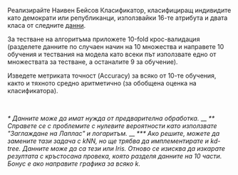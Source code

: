 Реализирайте Наивен Бейсов Класификатор, класифициращ индивидите като демократи или републиканци, използвайки 16-те атрибута и двата класа от следните [данни](http://archive.ics.uci.edu/ml/datasets/Congressional+Voting+Records).

За тестване на алгоритъма приложете 10-fold крос-валидация (разделете данните по случаен начин на 10 множества и направете 10 обучения и тествания на модела като всеки път използвате едно от множествата за тестване, а останалите 9 за обучение).

Изведете метриката точност (Accuracy) за всяко от 10-те обучения, както и тяхното средно аритметично (за обобщена оценка на класификатора).

<br/>

_\* Данните може да имат нужда от предварителна обработка._
__
_\*\* Справете се с проблемите с нулевите вероятности като използвате "Заглаждане на Лаплас" и логаритъм._
__
_\*\*\* Ако решите, можете да замените тази задача с kNN, но ще трябва да имплементирате и kd-tree. Данните може да са тези или Iris. Отново се изисква да изкарате резултата с кръстосана провека, която разделя данните на 10 части. Бонус е ако направите графика за всяко k._
